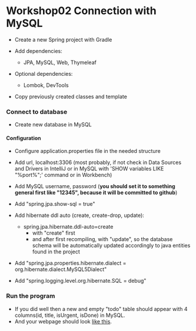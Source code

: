 # Workshop02 Connection with MySQL

- Create a new Spring project with Gradle
- Add dependencies:
  - JPA, MySQL, Web, Thymeleaf
- Optional dependencies:
  - Lombok, DevTools


- Copy previously created classes and template

### Connect to database
- Create new database in MySQL

#### Configuration
- Configure application.properties file in the needed structure
- Add url, localhost:3306 (most probably, if not check in Data Sources and Drivers in IntelliJ or in MySQL with 'SHOW variables LIKE "%port%";' command or in Workbench)

- Add MySQL username, password (**you should set it to something general first like "12345", because it will be committed to github**)

- Add "spring.jpa.show-sql = true"


- Add hibernate ddl auto (create, create-drop, update):         
    - spring.jpa.hibernate.ddl-auto=create
      - with "create" first
      - and after first recompiling, with "update", so the database schema will be automatically updated accordingly to java entities found in the project


- Add "spring.jpa.properties.hibernate.dialect = org.hibernate.dialect.MySQL5Dialect"

- Add "spring.logging.level.org.hibernate.SQL = debug"


### Run the program
- If you did well then a new and empty "todo" table should appear with 4 columns(id, title, isUrgent, isDone) in MySQL.
- And your webpage should look [like this](../assets/EmptyTodos.PNG).
